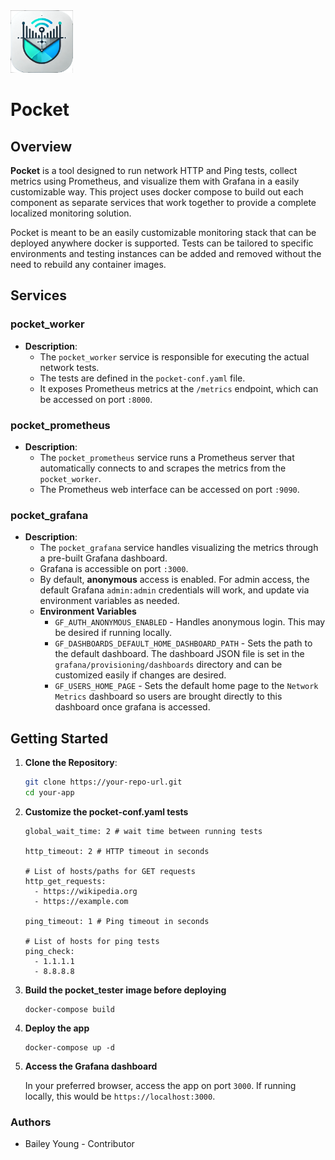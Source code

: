 <img src="./docs/assets/pocket.png" alt="Pocket Logo" width="100" height="100"> 

# Pocket

## Overview
**Pocket** is a tool designed to run network HTTP and Ping tests, collect metrics using Prometheus, and visualize them with Grafana in a easily customizable way. This project uses docker compose to build out each component as separate services that work together to provide a complete localized monitoring solution.

Pocket is meant to be an easily customizable monitoring stack that can be deployed anywhere docker is supported. Tests can be tailored to specific environments and testing instances can be added and removed without the need to rebuild any container images.

## Services

### pocket_worker
- **Description**: 
  - The `pocket_worker` service is responsible for executing the actual network tests.
  - The tests are defined in the `pocket-conf.yaml` file.
  - It exposes Prometheus metrics at the `/metrics` endpoint, which can be accessed on port `:8000`.

### pocket_prometheus
- **Description**:
  - The `pocket_prometheus` service runs a Prometheus server that automatically connects to and scrapes the metrics from the `pocket_worker`.
  - The Prometheus web interface can be accessed on port `:9090`.

### pocket_grafana
- **Description**:
  - The `pocket_grafana` service handles visualizing the metrics through a pre-built Grafana dashboard.
  - Grafana is accessible on port `:3000`.
  - By default, **anonymous** access is enabled. For admin access, the default Grafana `admin:admin` credentials will work, and update via environment variables as needed.
  - **Environment Variables**
    - `GF_AUTH_ANONYMOUS_ENABLED` - Handles anonymous login. This may be desired if running locally.
    - `GF_DASHBOARDS_DEFAULT_HOME_DASHBOARD_PATH` - Sets the path to the default dashboard. The dashboard JSON file is set in the `grafana/provisioning/dashboards` directory and can be customized easily if changes are desired.
    - `GF_USERS_HOME_PAGE` - Sets the default home page to the `Network Metrics` dashboard so users are brought directly to this dashboard once grafana is accessed.
## Getting Started

1. **Clone the Repository**:
   ```bash
   git clone https://your-repo-url.git
   cd your-app

2. **Customize the pocket-conf.yaml tests**
    ```
    global_wait_time: 2 # wait time between running tests

    http_timeout: 2 # HTTP timeout in seconds
  
    # List of hosts/paths for GET requests
    http_get_requests: 
      - https://wikipedia.org
      - https://example.com

    ping_timeout: 1 # Ping timeout in seconds

    # List of hosts for ping tests
    ping_check:
      - 1.1.1.1
      - 8.8.8.8
    ```
3. **Build the pocket_tester image before deploying**
    ```
    docker-compose build
    ```
4. **Deploy the app**
    ```
    docker-compose up -d
    ```
5. **Access the Grafana dashboard**

    In your preferred browser, access the app on port `3000`. If running locally, this would be `https://localhost:3000`. 

### Authors
- Bailey Young - Contributor

